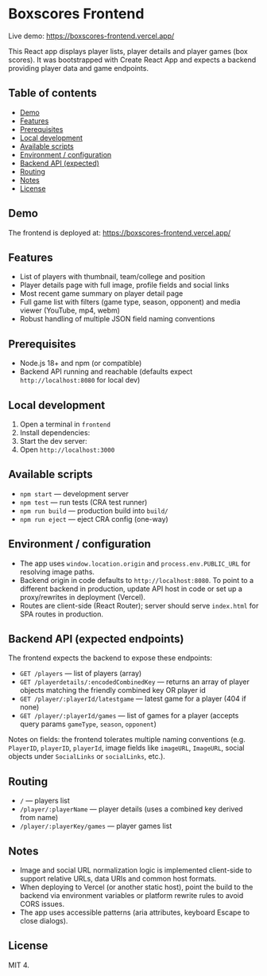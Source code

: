 # Boxscores Frontend

Live demo: https://boxscores-frontend.vercel.app/

This React app displays player lists, player details and player games (box scores). It was bootstrapped with Create React App and expects a backend providing player data and game endpoints.

## Table of contents

- [Demo](#demo)
- [Features](#features)
- [Prerequisites](#prerequisites)
- [Local development](#local-development)
- [Available scripts](#available-scripts)
- [Environment / configuration](#environment--configuration)
- [Backend API (expected)](#backend-api-expected)
- [Routing](#routing)
- [Notes](#notes)
- [License](#license)

## Demo

The frontend is deployed at: https://boxscores-frontend.vercel.app/

## Features

- List of players with thumbnail, team/college and position
- Player details page with full image, profile fields and social links
- Most recent game summary on player detail page
- Full game list with filters (game type, season, opponent) and media viewer (YouTube, mp4, webm)
- Robust handling of multiple JSON field naming conventions

## Prerequisites

- Node.js 18+ and npm (or compatible)
- Backend API running and reachable (defaults expect `http://localhost:8080` for local dev)

## Local development

1. Open a terminal in `frontend`
2. Install dependencies:
3. Start the dev server:
4. Open `http://localhost:3000`

## Available scripts

- `npm start` — development server
- `npm test` — run tests (CRA test runner)
- `npm run build` — production build into `build/`
- `npm run eject` — eject CRA config (one-way)

## Environment / configuration

- The app uses `window.location.origin` and `process.env.PUBLIC_URL` for resolving image paths.
- Backend origin in code defaults to `http://localhost:8080`. To point to a different backend in production, update API host in code or set up a proxy/rewrites in deployment (Vercel).
- Routes are client-side (React Router); server should serve `index.html` for SPA routes in production.

## Backend API (expected endpoints)

The frontend expects the backend to expose these endpoints:

- `GET /players` — list of players (array)
- `GET /playerdetails/:encodedCombinedKey` — returns an array of player objects matching the friendly combined key OR player id
- `GET /player/:playerId/latestgame` — latest game for a player (404 if none)
- `GET /player/:playerId/games` — list of games for a player (accepts query params `gameType`, `season`, `opponent`)

Notes on fields: the frontend tolerates multiple naming conventions (e.g. `PlayerID`, `playerID`, `playerId`, image fields like `imageURL`, `ImageURL`, social objects under `SocialLinks` or `socialLinks`, etc.).

## Routing

- `/` — players list
- `/player/:playerName` — player details (uses a combined key derived from name)
- `/player/:playerKey/games` — player games list

## Notes

- Image and social URL normalization logic is implemented client-side to support relative URLs, data URIs and common host formats.
- When deploying to Vercel (or another static host), point the build to the backend via environment variables or platform rewrite rules to avoid CORS issues.
- The app uses accessible patterns (aria attributes, keyboard Escape to close dialogs).

## License

MIT
4. 
